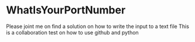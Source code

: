 # WhatIsYourPortNumber
Please joint me on find a solution on how to write the input to a text file 
This is a collaboration test on how to use github and python 

